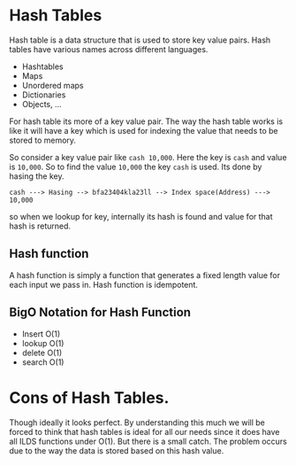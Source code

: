 # Hash Tables
Hash table is a data structure that is used to store key value pairs.
Hash tables have various names across different languages. 

- Hashtables
- Maps
- Unordered maps
- Dictionaries
- Objects, ...

For hash table its more of a key value pair. The way the hash table works is like it will have a key which is used for indexing the value that needs to be stored to memory.

So consider a key value pair like `cash 10,000`. Here the key is `cash` and value is `10,000`. So to find the value `10,000` the key `cash` is used. Its done by hasing the key. 

    cash ---> Hasing --> bfa23404kla23ll --> Index space(Address) ---> 10,000

so when we lookup for key, internally its hash is found and value for that hash is returned.

## Hash function

A hash function is simply a function that generates a fixed length value for each input we pass in. Hash function is idempotent.

## BigO Notation for Hash Function

- Insert        O(1)
- lookup        O(1)
- delete        O(1)
- search        O(1)

# Cons of Hash Tables.

Though ideally it looks perfect. By understanding this much we will be forced to think that hash tables is ideal for all our needs since it does have all ILDS functions under O(1). But there is a small catch. The problem occurs due to the way the data is stored based on this hash value.
